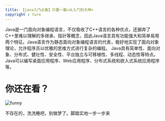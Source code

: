 ```yaml
---
title: 【java入门必看】只要一篇<从入门到大神>
copyright : ture
---
```


Java是一门面向对象编程语言，不仅吸收了C++语言的各种优点，还摒弃了C++里难以理解的多继承、指针等概念，因此Java语言具有功能强大和简单易用两个特征。Java语言作为静态面向对象编程语言的代表，极好地实现了面向对象理论，允许程序员以优雅的思维方式进行复杂的编程。
Java具有简单性、面向对象、分布式、健壮性、安全性、平台独立与可移植性、多线程、动态性等特点。Java可以编写桌面应用程序、Web应用程序、分布式系统和嵌入式系统应用程序等。

# 你还在看？

![funny](http://p95stksgt.bkt.clouddn.com/funny01.jpeg)

不存在的，洗洗睡吧，别做梦了。脚踏实地一步一步来



























































































